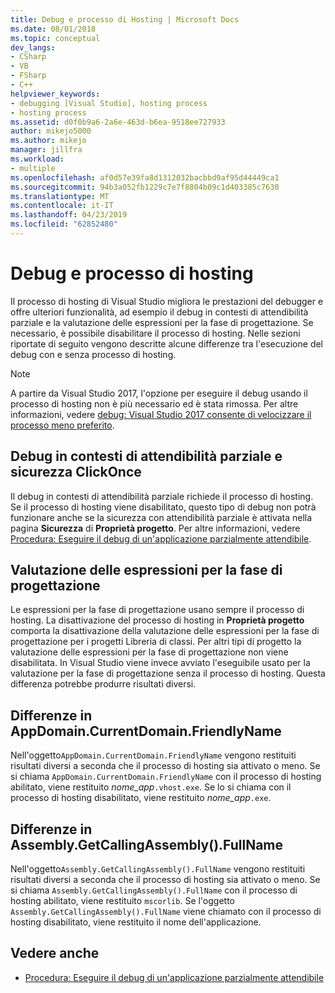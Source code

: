 ```yaml
---
title: Debug e processo di Hosting | Microsoft Docs
ms.date: 08/01/2018
ms.topic: conceptual
dev_langs:
- CSharp
- VB
- FSharp
- C++
helpviewer_keywords:
- debugging [Visual Studio], hosting process
- hosting process
ms.assetid: d0f0b9a6-2a6e-463d-b6ea-9518ee727933
author: mikejo5000
ms.author: mikejo
manager: jillfra
ms.workload:
- multiple
ms.openlocfilehash: af0d57e39fa8d1312032bacbbd9af95d44449ca1
ms.sourcegitcommit: 94b3a052fb1229c7e7f8804b09c1d403385c7630
ms.translationtype: MT
ms.contentlocale: it-IT
ms.lasthandoff: 04/23/2019
ms.locfileid: "62852480"
---
```

# <a name="debugging-and-the-hosting-process"></a>Debug e processo di hosting
Il processo di hosting di Visual Studio migliora le prestazioni del debugger e offre ulteriori funzionalità, ad esempio il debug in contesti di attendibilità parziale e la valutazione delle espressioni per la fase di progettazione. Se necessario, è possibile disabilitare il processo di hosting. Nelle sezioni riportate di seguito vengono descritte alcune differenze tra l'esecuzione del debug con e senza processo di hosting.

> [!NOTE]
> A partire da Visual Studio 2017, l'opzione per eseguire il debug usando il processo di hosting non è più necessario ed è stata rimossa. Per altre informazioni, vedere [debug: Visual Studio 2017 consente di velocizzare il processo meno preferito](https://vslive.com/Blogs/News-and-Tips/2017/02/Debugging-Visual-Studio-2017-aims-to-speed-up-your-least-favorite-job.aspx).

## <a name="partial-trust-debugging-and-click-once-security"></a>Debug in contesti di attendibilità parziale e sicurezza ClickOnce
 Il debug in contesti di attendibilità parziale richiede il processo di hosting. Se il processo di hosting viene disabilitato, questo tipo di debug non potrà funzionare anche se la sicurezza con attendibilità parziale è attivata nella pagina **Sicurezza** di **Proprietà progetto**. Per altre informazioni, vedere [Procedura: Eseguire il debug di un'applicazione parzialmente attendibile](/visualstudio/debugger/debugger-security).

## <a name="design-time-expression-evaluation"></a>Valutazione delle espressioni per la fase di progettazione
 Le espressioni per la fase di progettazione usano sempre il processo di hosting. La disattivazione del processo di hosting in **Proprietà progetto** comporta la disattivazione della valutazione delle espressioni per la fase di progettazione per i progetti Libreria di classi. Per altri tipi di progetto la valutazione delle espressioni per la fase di progettazione non viene disabilitata. In Visual Studio viene invece avviato l'eseguibile usato per la valutazione per la fase di progettazione senza il processo di hosting. Questa differenza potrebbe produrre risultati diversi.

## <a name="appdomaincurrentdomainfriendlyname-differences"></a>Differenze in AppDomain.CurrentDomain.FriendlyName
 Nell'oggetto`AppDomain.CurrentDomain.FriendlyName` vengono restituiti risultati diversi a seconda che il processo di hosting sia attivato o meno. Se si chiama `AppDomain.CurrentDomain.FriendlyName` con il processo di hosting abilitato, viene restituito *nome_app*`.vhost.exe`. Se lo si chiama con il processo di hosting disabilitato, viene restituito *nome_app*`.exe`.

## <a name="assemblygetcallingassemblyfullname-differences"></a>Differenze in Assembly.GetCallingAssembly().FullName
 Nell'oggetto`Assembly.GetCallingAssembly().FullName` vengono restituiti risultati diversi a seconda che il processo di hosting sia attivato o meno. Se si chiama `Assembly.GetCallingAssembly().FullName` con il processo di hosting abilitato, viene restituito `mscorlib`. Se l'oggetto `Assembly.GetCallingAssembly().FullName` viene chiamato con il processo di hosting disabilitato, viene restituito il nome dell'applicazione.

## <a name="see-also"></a>Vedere anche

- [Procedura: Eseguire il debug di un'applicazione parzialmente attendibile](/visualstudio/debugger/debugger-security)